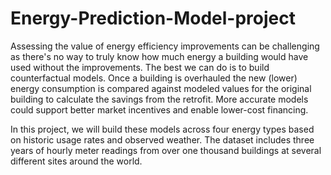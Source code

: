 # Energy-Prediction-Model-project
Assessing the value of energy efficiency improvements can be challenging as there's no way to truly know how much energy a building would have used without the improvements. The best we can do is to build counterfactual models. Once a building is overhauled the new (lower) energy consumption is compared against modeled values for the original building to calculate the savings from the retrofit. More accurate models could support better market incentives and enable lower-cost financing.

In this project, we will build these models across four energy types based on historic usage rates and observed weather. The dataset includes three years of hourly meter readings from over one thousand buildings at several different sites around the world.
